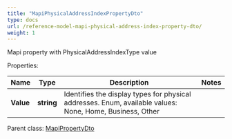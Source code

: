 ```yaml
---
title: "MapiPhysicalAddressIndexPropertyDto"
type: docs
url: /reference-model-mapi-physical-address-index-property-dto/
weight: 1
---
```

Mapi property with PhysicalAddressIndexType value             

Properties:

Name | Type | Description | Notes
---- | ---- | ----------- | -----
**Value** | **string** | Identifies the display types for physical addresses. Enum, available values: None, Home, Business, Other | 

Parent class: [MapiPropertyDto](/email/reference-model-mapi-property-dto/)

